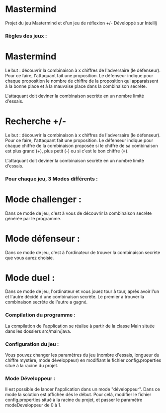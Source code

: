 # Mastermind

Projet du jeu Mastermind et d'un jeu de réflexion +/-
Développé sur IntellIj

### Règles des jeux :

# Mastermind
Le but : découvrir la combinaison à x chiffres de l'adversaire (le défenseur). Pour ce faire, l'attaquant fait une proposition. Le défenseur indique pour chaque proposition le nombre de chiffre de la proposition qui apparaissent à la bonne place et à la mauvaise place dans la combinaison secrète.

L'attaquant doit deviner la combinaison secrète en un nombre limité d'essais.

# Recherche +/-
Le but : découvrir la combinaison à x chiffres de l'adversaire (le défenseur). Pour ce faire, l'attaquant fait une proposition. Le défenseur indique pour chaque chiffre de la combinaison proposée si le chiffre de sa combinaison est plus grand (+), plus petit (-) ou si c'est le bon chiffre (=).

L'attaquant doit deviner la combinaison secrète en un nombre limité d'essais.


### Pour chaque jeu, 3 Modes différents :

# Mode challenger :

Dans ce mode de jeu, c'est à vous de découvrir la combinaison secrète générée par le programme.

# Mode défenseur :

Dans ce mode de jeu, c'est à l'ordinateur de trouver la combinaison secrète que vous aurez choisie.

# Mode duel :

Dans ce mode de jeu, l'ordinateur et vous jouez tour à tour, après avoir l'un et l'autre décidé d'une combinaison secrète. Le premier à trouver la combinaison secrète de l'autre a gagné.


### Compilation du programme :

La compilation de l'application se réalise à partir de la classe Main située dans les dossiers src/main/java.


### Configuration du jeu :

Vous pouvez changer les paramètres du jeu (nombre d'essais, longueur du chiffre mystère, mode développeur) en modifiant le fichier config.properties situé à la racine du projet.


### Mode Développeur :
Il est possible de lancer l'application dans un mode "développeur". Dans ce mode la solution est affichée dès le début. Pour celà, modifier le fichier config.properties situé à la racine du projet, et passer le paramètre modeDeveloppeur de 0 à 1.

